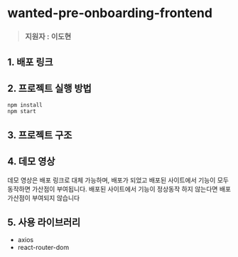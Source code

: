 # wanted-pre-onboarding-frontend

> ### 지원자 : 이도현

## 1. 배포 링크

## 2. 프로젝트 실행 방법
```
npm install
npm start
```

## 3. 프로젝트 구조


## 4. 데모 영상

데모 영상은 배포 링크로 대체 가능하며, 배포가 되었고 배포된 사이트에서 기능이 모두 동작하면 가산점이 부여됩니다.
배포된 사이트에서 기능이 정상동작 하지 않는다면 배포 가산점이 부여되지 않습니다

## 5. 사용 라이브러리
- axios
- react-router-dom